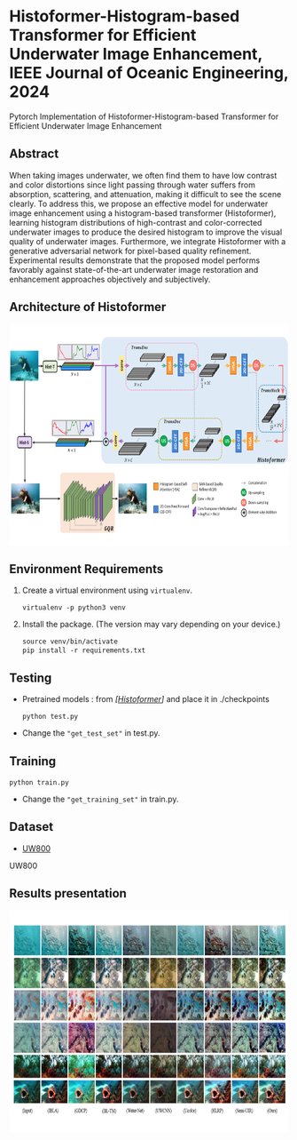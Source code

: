 # Histoformer-Histogram-based Transformer for Efficient Underwater Image Enhancement, IEEE Journal of Oceanic Engineering, 2024
Pytorch Implementation of Histoformer-Histogram-based Transformer for Efficient Underwater Image Enhancement

## Abstract
When taking images underwater, we often find them to have low contrast and color distortions since light passing through water suffers from absorption, scattering, and attenuation, making it difficult to see the scene clearly. To address this, we propose an effective model for underwater image enhancement using a histogram-based transformer (Histoformer), learning histogram distributions of high-contrast and color-corrected underwater images to produce the desired histogram to improve the visual quality of underwater images. Furthermore, we integrate Histoformer with a generative adversarial network for pixel-based quality refinement. Experimental results demonstrate that the proposed model performs favorably against state-of-the-art underwater image restoration and enhancement approaches objectively and subjectively.

## Architecture of Histoformer
<img src="./Figures/Architecture_histoformer.png" width = "800" height = "400" div align=center />

## Environment Requirements
1. Create a virtual environment using `virtualenv`.
    ```
    virtualenv -p python3 venv
    ```
2. Install the package. (The version may vary depending on your device.)
    ```
    source venv/bin/activate
    pip install -r requirements.txt
    ```
## Testing
*  Pretrained models : from *[[Histoformer](http://gofile.me/65TdH/4hIJdYPnT)]* and place it in ./checkpoints <br>

    ```
    python test.py
    ```
    
*  Change the `"get_test_set"` in test.py. <br>

## Training

```
python train.py
 ```
    
*  Change the `"get_training_set"` in train.py. <be>

## Dataset
*  [UW800](https://drive.google.com/file/d/1EIShSzhcYmmb4_mWmw9oFOIEMtsGlFk8/view)

UW800 
## Results presentation
<img src="./Figures/UIEB_results.png" width = "800" height = "400" div align=center />
